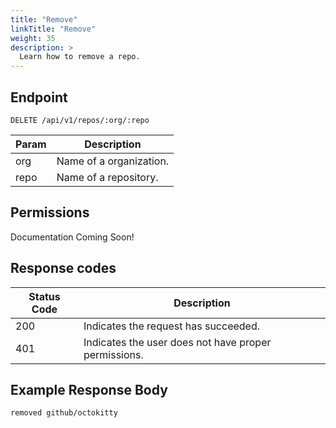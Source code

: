```yaml
---
title: "Remove"
linkTitle: "Remove"
weight: 35
description: >
  Learn how to remove a repo.
---
```


## Endpoint

```
DELETE /api/v1/repos/:org/:repo
```

| Param | Description |
|---|---|
| org | Name of a organization. |
| repo | Name of a repository. |

## Permissions

Documentation Coming Soon!

## Response codes

| Status Code | Description |
|---|---|
| 200 | Indicates the request has succeeded. |
| 401 | Indicates the user does not have proper permissions. |

## Example Response Body

```
removed github/octokitty
```
